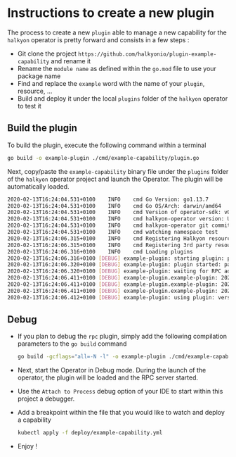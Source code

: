 # Instructions to create a new plugin

The process to create a new `plugin` able to manage a new capability for the `halkyon` operator is pretty forward 
and consists in a few steps :

- Git clone the project `https://github.com/halkyonio/plugin-example-capability` and rename it 
- Rename the `module name` as defined within the `go.mod` file to use your package name
- Find and replace the `example` word with the name of your `plugin`, resource, ...
- Build and deploy it under the local `plugins` folder of the `halkyon` operator to test it

## Build the plugin

To build the plugin, execute the following command within a terminal
```bash
go build -o example-plugin ./cmd/example-capability/plugin.go
```
Next, copy/paste the `example-capability` binary file under the `plugins` folder of the `halkyon` operator project
and launch the Operator. The plugin will be automatically loaded.
```bash
2020-02-13T16:24:04.531+0100	INFO	cmd	Go Version: go1.13.7
2020-02-13T16:24:04.531+0100	INFO	cmd	Go OS/Arch: darwin/amd64
2020-02-13T16:24:04.531+0100	INFO	cmd	Version of operator-sdk: v0.8.2
2020-02-13T16:24:04.531+0100	INFO	cmd	halkyon-operator version: Unset
2020-02-13T16:24:04.531+0100	INFO	cmd	halkyon-operator git commit: HEAD
2020-02-13T16:24:04.531+0100	INFO	cmd	watching namespace test
2020-02-13T16:24:06.315+0100	INFO	cmd	Registering Halkyon resources
2020-02-13T16:24:06.315+0100	INFO	cmd	Registering 3rd party resources
2020-02-13T16:24:06.316+0100	INFO	cmd	Loading plugins
2020-02-13T16:24:06.316+0100 [DEBUG] example-plugin: starting plugin: path=/Users/dabou/Code/halkyon/operator/plugins/example-plugin args=[/Users/dabou/Code/halkyon/operator/plugins/example-plugin]
2020-02-13T16:24:06.320+0100 [DEBUG] example-plugin: plugin started: path=/Users/dabou/Code/halkyon/operator/plugins/example-plugin pid=29894
2020-02-13T16:24:06.320+0100 [DEBUG] example-plugin: waiting for RPC address: path=/Users/dabou/Code/halkyon/operator/plugins/example-plugin
2020-02-13T16:24:06.411+0100 [DEBUG] example-plugin.example-plugin: 2020-02-13T16:24:06.411+0100 [INFO ] example-plugin.PluginResource: calling GetSupportedCategory
2020-02-13T16:24:06.411+0100 [DEBUG] example-plugin.example-plugin: 2020-02-13T16:24:06.411+0100 [INFO ] example-plugin.PluginResource: calling GetSupportedTypes
2020-02-13T16:24:06.411+0100 [DEBUG] example-plugin.example-plugin: 2020-02-13T16:24:06.411+0100 [DEBUG] example-plugin: plugin address: network=unix address=/var/folders/56/dtp67r4n1hv79q2hrh_dbwcc0000gn/T/plugin731069597
2020-02-13T16:24:06.412+0100 [DEBUG] example-plugin: using plugin: version=1
```

## Debug

- If you plan to debug the `rpc` plugin, simply add the following compilation parameters to the `go build` command
  ```bash
  go build -gcflags="all=-N -l" -o example-plugin ./cmd/example-capability/plugin.go
  ```

- Next, start the Operator in Debug mode. During the launch of the operator, the plugin will be loaded and the RPC server started.
- Use the `Attach to Process` debug option of your IDE to start within this project a debugger.
- Add a breakpoint within the file that you would like to watch and deploy a capability
  ```bash
  kubectl apply -f deploy/example-capability.yml
  ```
- Enjoy !  


